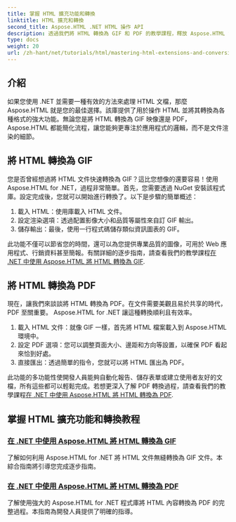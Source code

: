 ```yaml
---
title: 掌握 HTML 擴充功能和轉換
linktitle: HTML 擴充和轉換
second_title: Aspose.HTML .NET HTML 操作 API
description: 透過我們將 HTML 轉換為 GIF 和 PDF 的教學課程，釋放 Aspose.HTML for .NET 的強大功能。輕鬆轉換您的文件。
type: docs
weight: 20
url: /zh-hant/net/tutorials/html/mastering-html-extensions-and-conversions/
---
```


## 介紹

如果您使用 .NET 並需要一種有效的方法來處理 HTML 文檔，那麼 Aspose.HTML 就是您的最佳選擇。該庫提供了用於操作 HTML 並將其轉換為各種格式的強大功能。無論您是將 HTML 轉換為 GIF 映像還是 PDF，Aspose.HTML 都能簡化流程，讓您能夠更專注於應用程式的邏輯，而不是文件渲染的細節。

## 將 HTML 轉換為 GIF
您是否曾經想過將 HTML 文件快速轉換為 GIF？這比您想像的還要容易！使用 Aspose.HTML for .NET，過程非常簡單。首先，您需要透過 NuGet 安裝該程式庫。設定完成後，您就可以開始進行轉換了。以下是步驟的簡單概述：

1. 載入 HTML：使用庫載入 HTML 文件。
2. 設定渲染選項：透過配置影像大小和品質等屬性來自訂 GIF 輸出。
3. 儲存輸出：最後，使用一行程式碼儲存類似資訊圖表的 GIF。

此功能不僅可以節省您的時間，還可以為您提供專業品質的圖像，可用於 Web 應用程式、行銷資料甚至簡報。有關詳細的逐步指南，請查看我們的教學課程[在 .NET 中使用 Aspose.HTML 將 HTML 轉換為 GIF](./converting-html-to-gif/).

## 將 HTML 轉換為 PDF
現在，讓我們來談談將 HTML 轉換為 PDF。在文件需要美觀且易於共享的時代，PDF 至關重要。 Aspose.HTML for .NET 讓這種轉換順利且有效率。 

1. 載入 HTML 文件：就像 GIF 一樣，首先將 HTML 檔案載入到 Aspose.HTML 環境中。
2. 設定 PDF 選項：您可以調整頁面大小、邊距和方向等設置，以確保 PDF 看起來恰到好處。
3. 直接匯出：透過簡單的指令，您就可以將 HTML 匯出為 PDF。 

此功能的多功能性使開發人員能夠自動化報告、儲存表單或建立使用者友好的文檔，所有這些都可以輕鬆完成。若想更深入了解 PDF 轉換過程，請查看我們的教學課程[在 .NET 中使用 Aspose.HTML 將 HTML 轉換為 PDF](./converting-html-to-pdf/).

## 掌握 HTML 擴充功能和轉換教程
### [在 .NET 中使用 Aspose.HTML 將 HTML 轉換為 GIF](./converting-html-to-gif/)
了解如何利用 Aspose.HTML for .NET 將 HTML 文件無縫轉換為 GIF 文件。本綜合指南將引導您完成逐步指南。
### [在 .NET 中使用 Aspose.HTML 將 HTML 轉換為 PDF](./converting-html-to-pdf/)
了解使用強大的 Aspose.HTML for .NET 程式庫將 HTML 內容轉換為 PDF 的完整過程。本指南為開發人員提供了明確的指導。